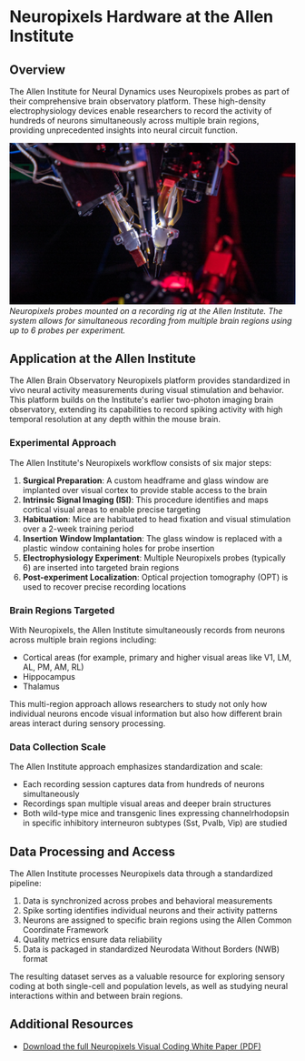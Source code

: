 # Neuropixels Hardware at the Allen Institute

## Overview

The Allen Institute for Neural Dynamics uses Neuropixels probes as part of their comprehensive brain observatory platform. These high-density electrophysiology devices enable researchers to record the activity of hundreds of neurons simultaneously across multiple brain regions, providing unprecedented insights into neural circuit function.

![Neuropixels recording setup at the Allen Institute](../img/neuropixels/neuropixels_setup.jpg)
*Neuropixels probes mounted on a recording rig at the Allen Institute. The system allows for simultaneous recording from multiple brain regions using up to 6 probes per experiment.*

## Application at the Allen Institute

The Allen Brain Observatory Neuropixels platform provides standardized in vivo neural activity measurements during visual stimulation and behavior. This platform builds on the Institute's earlier two-photon imaging brain observatory, extending its capabilities to record spiking activity with high temporal resolution at any depth within the mouse brain.

### Experimental Approach

The Allen Institute's Neuropixels workflow consists of six major steps:

1. **Surgical Preparation**: A custom headframe and glass window are implanted over visual cortex to provide stable access to the brain
2. **Intrinsic Signal Imaging (ISI)**: This procedure identifies and maps cortical visual areas to enable precise targeting
3. **Habituation**: Mice are habituated to head fixation and visual stimulation over a 2-week training period
4. **Insertion Window Implantation**: The glass window is replaced with a plastic window containing holes for probe insertion
5. **Electrophysiology Experiment**: Multiple Neuropixels probes (typically 6) are inserted into targeted brain regions
6. **Post-experiment Localization**: Optical projection tomography (OPT) is used to recover precise recording locations

### Brain Regions Targeted

With Neuropixels, the Allen Institute simultaneously records from neurons across multiple brain regions including:

- Cortical areas (for example, primary and higher visual areas like V1, LM, AL, PM, AM, RL)
- Hippocampus
- Thalamus

This multi-region approach allows researchers to study not only how individual neurons encode visual information but also how different brain areas interact during sensory processing.

### Data Collection Scale

The Allen Institute approach emphasizes standardization and scale:

- Each recording session captures data from hundreds of neurons simultaneously
- Recordings span multiple visual areas and deeper brain structures
- Both wild-type mice and transgenic lines expressing channelrhodopsin in specific inhibitory interneuron subtypes (Sst, Pvalb, Vip) are studied

## Data Processing and Access

The Allen Institute processes Neuropixels data through a standardized pipeline:

1. Data is synchronized across probes and behavioral measurements
2. Spike sorting identifies individual neurons and their activity patterns
3. Neurons are assigned to specific brain regions using the Allen Common Coordinate Framework
4. Quality metrics ensure data reliability
5. Data is packaged in standardized Neurodata Without Borders (NWB) format

The resulting dataset serves as a valuable resource for exploring sensory coding at both single-cell and population levels, as well as studying neural interactions within and between brain regions.

## Additional Resources

- [Download the full Neuropixels Visual Coding White Paper (PDF)](https://brainmapportal-live-4cc80a57cd6e4715-4cc80a57cd6e4715.divio-media.org/filer_public/53/06/5306b531-019d-4e1b-9b48-3b189d537686/neuropixels_visual_coding_-_white_paper_v10.pdf)
